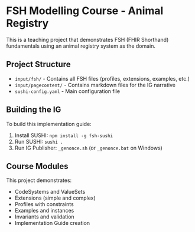 # FSH Modelling Course - Animal Registry

This is a teaching project that demonstrates FSH (FHIR Shorthand) fundamentals using an animal registry system as the domain.

## Project Structure

- `input/fsh/` - Contains all FSH files (profiles, extensions, examples, etc.)
- `input/pagecontent/` - Contains markdown files for the IG narrative
- `sushi-config.yaml` - Main configuration file

## Building the IG

To build this implementation guide:

1. Install SUSHI: `npm install -g fsh-sushi`
2. Run SUSHI: `sushi .`
3. Run IG Publisher: `_genonce.sh` (or `_genonce.bat` on Windows)

## Course Modules

This project demonstrates:
- CodeSystems and ValueSets
- Extensions (simple and complex)
- Profiles with constraints
- Examples and instances
- Invariants and validation
- Implementation Guide creation
